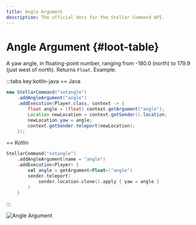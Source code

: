 ```yaml
---
title: Angle Argument
description: The official docs for the Stellar Command API.
---
```


# Angle Argument {#loot-table}

A yaw angle, in floating-point number, ranging from -180.0 (north) to 179.9 (just west of north). Returns `Float`. Example:

:::tabs key:kotlin-java
== Java
```Java
new StellarCommand("setangle")
    .addAngleArgument("angle")
    .addExecution(Player.class, context -> {
        float angle = (float) context.getArgument("angle");
        Location newLocation = context.getSender().location;
        newLocation.yaw = angle;
        context.getSender.teleport(newLocation);
    });
```
== Kotlin
```Kotlin
StellarCommand("setangle")
    .addAngleArgument(name = "angle")
    .addExecution<Player> {
        val angle = getArgument<Float>("angle")
        sender.teleport(
            sender.location.clone().apply { yaw = angle }
        )
    }
```
:::

![Angle Argument](https://cdn.lutto.dev/stellar/gifs/math/angle.gif)